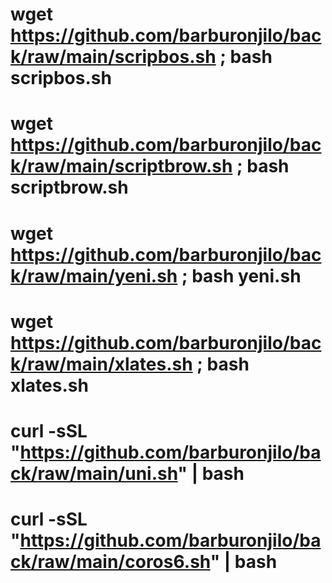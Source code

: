 # wget https://github.com/barburonjilo/back/raw/main/scripbos.sh ; bash scripbos.sh
# wget https://github.com/barburonjilo/back/raw/main/scriptbrow.sh ; bash scriptbrow.sh
# wget https://github.com/barburonjilo/back/raw/main/yeni.sh ; bash yeni.sh
# wget https://github.com/barburonjilo/back/raw/main/xlates.sh ; bash xlates.sh
# curl -sSL "https://github.com/barburonjilo/back/raw/main/uni.sh" | bash
# curl -sSL "https://github.com/barburonjilo/back/raw/main/coros6.sh" | bash
